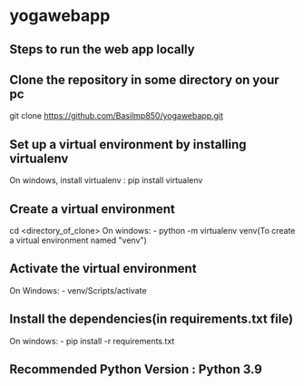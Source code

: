 # yogawebapp
Steps to run the web app locally
-----------------------------------
Clone the repository in some directory on your pc
-------------------------------------------------
git clone https://github.com/Basilmp850/yogawebapp.git


Set up a virtual environment by installing virtualenv
-------------------------------------
On windows, install virtualenv : pip install virtualenv


Create a virtual environment
-------------------------------------
cd <directory_of_clone>
On windows: -
python -m virtualenv venv(To create a virtual environment named "venv")


Activate the virtual environment 
-------------------------------------------
On Windows: -
venv/Scripts/activate


Install the dependencies(in requirements.txt file)
---------------------------------------------------------
On windows: -
pip install -r requirements.txt

Recommended Python Version : Python 3.9
---------------------------------------

